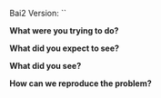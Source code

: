 <!-- Please fill out the following questions, thanks! -->

Bai2 Version: ``

**What were you trying to do?**



**What did you expect to see?**



**What did you see?**



**How can we reproduce the problem?**
